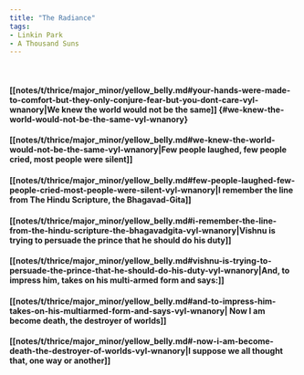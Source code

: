 ```yaml
---
title: "The Radiance"
tags:
- Linkin Park
- A Thousand Suns
---
```

&nbsp;
#### [[notes/t/thrice/major_minor/yellow_belly.md#your-hands-were-made-to-comfort-but-they-only-conjure-fear-but-you-dont-care-vyl-wnanory|We knew the world would not be the same]] {#we-knew-the-world-would-not-be-the-same-vyl-wnanory}
#### [[notes/t/thrice/major_minor/yellow_belly.md#we-knew-the-world-would-not-be-the-same-vyl-wnanory|Few people laughed, few people cried, most people were silent]]
#### [[notes/t/thrice/major_minor/yellow_belly.md#few-people-laughed-few-people-cried-most-people-were-silent-vyl-wnanory|I remember the line from The Hindu Scripture, the Bhagavad-Gita]]
#### [[notes/t/thrice/major_minor/yellow_belly.md#i-remember-the-line-from-the-hindu-scripture-the-bhagavadgita-vyl-wnanory|Vishnu is trying to persuade the prince that he should do his duty]]
#### [[notes/t/thrice/major_minor/yellow_belly.md#vishnu-is-trying-to-persuade-the-prince-that-he-should-do-his-duty-vyl-wnanory|And, to impress him, takes on his multi-armed form and says:]]
#### [[notes/t/thrice/major_minor/yellow_belly.md#and-to-impress-him-takes-on-his-multiarmed-form-and-says-vyl-wnanory| Now I am become death, the destroyer of worlds]]
#### [[notes/t/thrice/major_minor/yellow_belly.md#-now-i-am-become-death-the-destroyer-of-worlds-vyl-wnanory|I suppose we all thought that, one way or another]]
